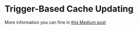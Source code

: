 # Trigger-Based Cache Updating

More information you can fine in [this Medium post](https://medium.com/@dmytro.misik/optimizing-database-performance-with-trigger-based-cache-updating-d86e8ef1bb99)
